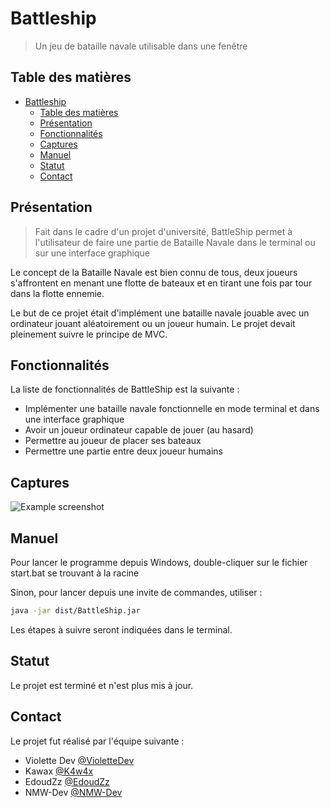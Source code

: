 # Battleship
> Un jeu de bataille navale utilisable dans une fenêtre

## Table des matières
- [Battleship](#battleship)
  - [Table des matières](#table-des-matières)
  - [Présentation](#présentation)
  - [Fonctionnalités](#fonctionnalités)
  - [Captures](#captures)
  - [Manuel](#manuel)
  - [Statut](#statut)
  - [Contact](#contact)


## Présentation
> Fait dans le cadre d'un projet d'université, BattleShip permet à l'utilisateur de faire une partie de Bataille Navale dans le terminal ou sur une interface graphique

Le concept de la Bataille Navale est bien connu de tous, deux joueurs s'affrontent en menant
une flotte de bateaux et en tirant une fois par tour dans la flotte ennemie. 

Le but de ce projet était d'implément une bataille navale jouable avec un ordinateur jouant
aléatoirement ou un joueur humain. Le projet devait pleinement suivre le principe de MVC.

## Fonctionnalités
La liste de fonctionnalités de BattleShip est la suivante :
- Implémenter une bataille navale fonctionnelle en mode terminal et dans une interface graphique
- Avoir un joueur ordinateur capable de jouer (au hasard)
- Permettre au joueur de placer ses bateaux
- Permettre une partie entre deux joueur humains


## Captures
![Example screenshot](./images/window.png)
<!-- If you have screenshots you'd like to share, include them here. -->


## Manuel
Pour lancer le programme depuis Windows, double-cliquer sur le fichier start.bat se trouvant à la racine

Sinon, pour lancer depuis une invite de commandes, utiliser :
```sh
java -jar dist/BattleShip.jar
```
Les étapes à suivre seront indiquées dans le terminal.

## Statut
Le projet est terminé et n'est plus mis à jour.

## Contact
Le projet fut réalisé par l'équipe suivante :
- Violette Dev [@VioletteDev](https://github.com/VioletteDev)
- Kawax [@K4w4x](https://github.com/K4w4x)
- EdoudZz [@EdoudZz](https://github.com/EdoudZz)
- NMW-Dev [@NMW-Dev](https://github.com/NMW-Dev)
